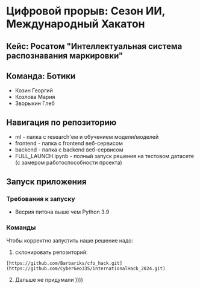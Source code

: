 # Цифровой прорыв: Сезон ИИ, Международный Хакатон

## Кейс: Росатом "Интеллектуальная система распознавания маркировки"

## Команда: Ботики
* Козин Георгий 
* Козлова Мария
* Зворыкин Глеб

## Навигация по репозиторию
* ml - папка с research'ем и обучением модели/моделей
* frontend - папка с frontend веб-сервисом
* backend - папка с backend веб-сервисом
* FULL_LAUNCH.ipynb - полный запуск решения на тестовом датасете (с замером работоспособности проекта)

## Запуск приложения

### Требования к запуску
* Весрия питона выше чем Python 3.9

### Команды
Чтобы корректно запустить наше решение надо:
1) склонировать репозиторий:  

```[https://github.com/Barbariks/cfo_hack.git](https://github.com/CyberGeo335/internationalHack_2024.git)```

2) Дальше не придумали ))))
